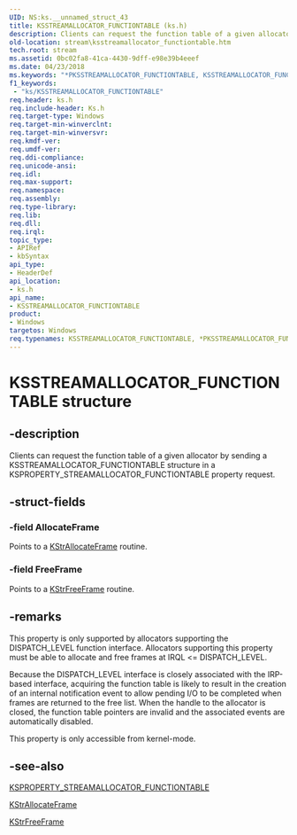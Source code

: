```yaml
---
UID: NS:ks.__unnamed_struct_43
title: KSSTREAMALLOCATOR_FUNCTIONTABLE (ks.h)
description: Clients can request the function table of a given allocator by sending a KSSTREAMALLOCATOR_FUNCTIONTABLE structure in a KSPROPERTY_STREAMALLOCATOR_FUNCTIONTABLE property request.
old-location: stream\ksstreamallocator_functiontable.htm
tech.root: stream
ms.assetid: 0bc02fa8-41ca-4430-9dff-e98e39b4eeef
ms.date: 04/23/2018
ms.keywords: "*PKSSTREAMALLOCATOR_FUNCTIONTABLE, KSSTREAMALLOCATOR_FUNCTIONTABLE, KSSTREAMALLOCATOR_FUNCTIONTABLE structure [Streaming Media Devices], PKSSTREAMALLOCATOR_FUNCTIONTABLE, PKSSTREAMALLOCATOR_FUNCTIONTABLE structure pointer [Streaming Media Devices], ks-struct_08e285b4-cd29-4f31-9242-3e4bdc6ccf01.xml, ks/KSSTREAMALLOCATOR_FUNCTIONTABLE, ks/PKSSTREAMALLOCATOR_FUNCTIONTABLE, stream.ksstreamallocator_functiontable"
f1_keywords:
 - "ks/KSSTREAMALLOCATOR_FUNCTIONTABLE"
req.header: ks.h
req.include-header: Ks.h
req.target-type: Windows
req.target-min-winverclnt: 
req.target-min-winversvr: 
req.kmdf-ver: 
req.umdf-ver: 
req.ddi-compliance: 
req.unicode-ansi: 
req.idl: 
req.max-support: 
req.namespace: 
req.assembly: 
req.type-library: 
req.lib: 
req.dll: 
req.irql: 
topic_type:
- APIRef
- kbSyntax
api_type:
- HeaderDef
api_location:
- ks.h
api_name:
- KSSTREAMALLOCATOR_FUNCTIONTABLE
product:
- Windows
targetos: Windows
req.typenames: KSSTREAMALLOCATOR_FUNCTIONTABLE, *PKSSTREAMALLOCATOR_FUNCTIONTABLE
---
```


# KSSTREAMALLOCATOR_FUNCTIONTABLE structure


## -description


Clients can request the function table of a given allocator by sending a KSSTREAMALLOCATOR_FUNCTIONTABLE structure in a KSPROPERTY_STREAMALLOCATOR_FUNCTIONTABLE property request.


## -struct-fields




### -field AllocateFrame

Points to a <a href="https://docs.microsoft.com/windows-hardware/drivers/ddi/ks/nc-ks-pfnallocator_allocateframe">KStrAllocateFrame</a> routine.


### -field FreeFrame

Points to a <a href="https://docs.microsoft.com/windows-hardware/drivers/ddi/ks/nc-ks-pfnallocator_freeframe">KStrFreeFrame</a> routine.


## -remarks



This property is only supported by allocators supporting the DISPATCH_LEVEL function interface. Allocators supporting this property must be able to allocate and free frames at IRQL <= DISPATCH_LEVEL.

Because the DISPATCH_LEVEL interface is closely associated with the IRP-based interface, acquiring the function table is likely to result in the creation of an internal notification event to allow pending I/O to be completed when frames are returned to the free list. When the handle to the allocator is closed, the function table pointers are invalid and the associated events are automatically disabled.

This property is only accessible from kernel-mode.




## -see-also




<a href="https://docs.microsoft.com/windows-hardware/drivers/stream/ksproperty-streamallocator-functiontable">KSPROPERTY_STREAMALLOCATOR_FUNCTIONTABLE</a>



<a href="https://docs.microsoft.com/windows-hardware/drivers/ddi/ks/nc-ks-pfnallocator_allocateframe">KStrAllocateFrame</a>



<a href="https://docs.microsoft.com/windows-hardware/drivers/ddi/ks/nc-ks-pfnallocator_freeframe">KStrFreeFrame</a>
 

 

